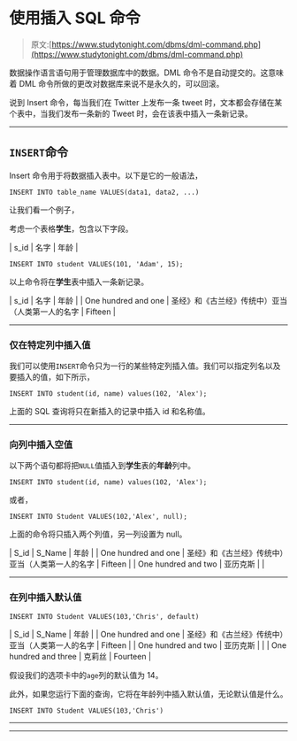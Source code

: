 # 使用插入 SQL 命令

> 原文:[https://www.studytonight.com/dbms/dml-command.php](https://www.studytonight.com/dbms/dml-command.php)

数据操作语言语句用于管理数据库中的数据。DML 命令不是自动提交的。这意味着 DML 命令所做的更改对数据库来说不是永久的，可以回滚。

说到 Insert 命令，每当我们在 Twitter 上发布一条 tweet 时，文本都会存储在某个表中，当我们发布一条新的 Tweet 时，会在该表中插入一条新记录。

* * *

## `INSERT`命令

Insert 命令用于将数据插入表中。以下是它的一般语法，

```
INSERT INTO table_name VALUES(data1, data2, ...)
```

让我们看一个例子，

考虑一个表格**学生**，包含以下字段。

| s_id | 名字 | 年龄 |

```
INSERT INTO student VALUES(101, 'Adam', 15);
```

以上命令将在**学生**表中插入一条新记录。

| s_id | 名字 | 年龄 |
| One hundred and one | 圣经》和《古兰经》传统中）亚当（人类第一人的名字 | Fifteen |

* * *

### 仅在特定列中插入值

我们可以使用`INSERT`命令只为一行的某些特定列插入值。我们可以指定列名以及要插入的值，如下所示，

```
INSERT INTO student(id, name) values(102, 'Alex');
```

上面的 SQL 查询将只在新插入的记录中插入 id 和名称值。

* * *

### 向列中插入空值

以下两个语句都将把`NULL`值插入到**学生**表的**年龄**列中。

```
INSERT INTO student(id, name) values(102, 'Alex');
```

或者，

```
INSERT INTO Student VALUES(102,'Alex', null);
```

上面的命令将只插入两个列值，另一列设置为 null。

| S_id | S_Name | 年龄 |
| One hundred and one | 圣经》和《古兰经》传统中）亚当（人类第一人的名字 | Fifteen |
| One hundred and two | 亚历克斯 |  |

* * *

### 在列中插入默认值

```
INSERT INTO Student VALUES(103,'Chris', default)
```

| S_id | S_Name | 年龄 |
| One hundred and one | 圣经》和《古兰经》传统中）亚当（人类第一人的名字 | Fifteen |
| One hundred and two | 亚历克斯 |  |
| One hundred and three | 克莉丝 | Fourteen |

假设我们的选项卡中的`age`列的默认值为 14。

此外，如果您运行下面的查询，它将在年龄列中插入默认值，无论默认值是什么。

```
INSERT INTO Student VALUES(103,'Chris')
```

* * *

* * *